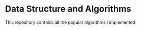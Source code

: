 # Data Structure and Algorithms

This repository contains all the popular algorithms I implemented.

